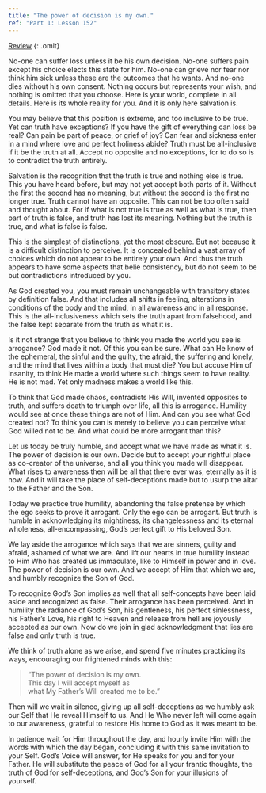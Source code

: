 ```yaml
---
title: "The power of decision is my own."
ref: "Part 1: Lesson 152"
---
```


<a class="hide-review" href="/acim/workbook/l171/#l152">Review</a>
{: .omit}

No-one can suffer loss unless it be his own decision. No-one suffers
pain except his choice elects this state for him. No-one can grieve nor
fear nor think him sick unless these are the outcomes that he wants. And
no-one dies without his own consent. Nothing occurs but represents your
wish, and nothing is omitted that you choose. Here is your world,
complete in all details. Here is its whole reality for you. And it is
only here salvation is.

You may believe that this position is extreme, and too inclusive to be
true. Yet can truth have exceptions? If you have the gift of everything
can loss be real? Can pain be part of peace, or grief of joy? Can fear
and sickness enter in a mind where love and perfect holiness abide?
Truth must be all-inclusive if it be the truth at all. Accept no
opposite and no exceptions, for to do so is to contradict the truth
entirely.

Salvation is the recognition that the truth is true and nothing else is
true. This you have heard before, but may not yet accept both parts of
it. Without the first the second has no meaning, but without the second
is the first no longer true. Truth cannot have an opposite. This can not
be too often said and thought about. For if what is not true is true as
well as what is true, then part of truth is false, and truth has lost
its meaning. Nothing but the truth is true, and what is false is false.

This is the simplest of distinctions, yet the most obscure. But not
because it is a difficult distinction to perceive. It is concealed
behind a vast array of choices which do not appear to be entirely your
own. And thus the truth appears to have some aspects that belie
consistency, but do not seem to be but contradictions introduced by you.

As God created you, you must remain unchangeable with transitory states
by definition false. And that includes all shifts in feeling,
alterations in conditions of the body and the mind, in all awareness and
in all response. This is the all-inclusiveness which sets the truth
apart from falsehood, and the false kept separate from the truth as what
it is.

Is it not strange that you believe to think you made the world
you see is arrogance? God made it not. Of this you can be sure. What can
He know of the ephemeral, the sinful and the guilty, the afraid, the
suffering and lonely, and the mind that lives within a body that must
die? You but accuse Him of insanity, to think He made a world where such
things seem to have reality. He is not mad. Yet only madness makes a
world like this.

To think that God made chaos, contradicts His Will, invented opposites
to truth, and suffers death to triumph over life, all this is arrogance.
Humility would see at once these things are not of Him. And can you see
what God created not? To think you can is merely to believe you can
perceive what God willed not to be. And what could be more arrogant than
this?

Let us today be truly humble, and accept what we have made as what it
is. The power of decision is our own. Decide but to accept your rightful
place as co-creator of the universe, and all you think you made will
disappear. What rises to awareness then will be all that there ever was,
eternally as it is now. And it will take the place of self-deceptions
made but to usurp the altar to the Father and the Son.

Today we practice true humility, abandoning the false pretense by which
the ego seeks to prove it arrogant. Only the ego can be arrogant. But
truth is humble in acknowledging its mightiness, its changelessness and
its eternal wholeness, all-encompassing, God’s perfect gift to His
beloved Son.

We lay aside the arrogance which says that we are sinners, guilty and
afraid, ashamed of what we are. And lift our hearts in true humility
instead to Him Who has created us immaculate, like to Himself in power
and in love. The power of decision is our own. And we accept of Him that
which we are, and humbly recognize the Son of God.

To recognize God’s Son implies as well that all self-concepts have been
laid aside and recognized as false. Their arrogance has been perceived.
And in humility the radiance of God’s Son, his gentleness, his perfect
sinlessness, his Father’s Love, his right to Heaven and release from
hell are joyously accepted as our own. Now do we join in glad
acknowledgment that lies are false and only truth is true.

We think of truth alone as we arise, and spend five minutes practicing
its ways, encouraging our frightened minds with this:

> “The power of decision is my own.<br/>
> This day I will accept myself as<br/>
> what My Father’s Will created me to be.”

Then will we wait in silence, giving up all self-deceptions as we humbly
ask our Self that He reveal Himself to us. And He Who never left will
come again to our awareness, grateful to restore His home to God as it
was meant to be.

In patience wait for Him throughout the day, and hourly invite Him with
the words with which the day began, concluding it with this same
invitation to your Self. God’s Voice will answer, for He speaks for you
and for your Father. He will substitute the peace of God for all your
frantic thoughts, the truth of God for self-deceptions, and God’s Son
for your illusions of yourself.

